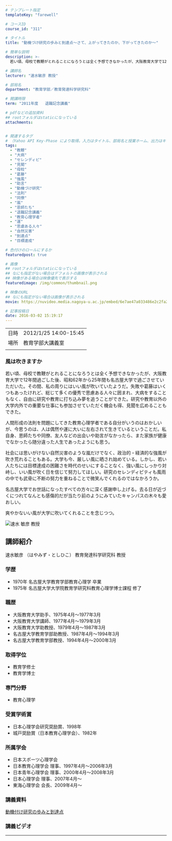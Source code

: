 ```yaml
---
# テンプレート指定
templateKey: "farewell"

# コースID
course_id: "311"

# タイトル
title: "動機づけ研究の歩みと到達点〜さて、上がってきたのか、下がってきたのか〜"

# 簡単な説明
description: >-
  若い頃、母校で教鞭がとれることになろうとは全く予想できなかったが、大阪教育大学で12年間過ごした後、昭和62年から25年間も名古屋大学で過ごさせていただいた。その間、私の周りにはいい風が吹いていたようだ。失敗や葛藤はいくつもあったけれど、総じて多くの優秀で思慮ある人々に囲まれ、大病をすることもなく、自由に研究や教育に打ち込み夢を追うことができた。研究や教育以外の大学内外での重要な仕事にも参加さ ....

# 講師名
lecturer: "速水敏彦 教授"

# 部局名
department: "教育学部／教育発達科学研究科"

# 開講時限
term: "2011年度	退職記念講義"

# pdfなどの追加資料
## rootフォルダはstaticになっている
attachments:


# 関連するタグ
# （Yahoo API Key-Phase により取得。入力はタイトル、部局名と授業ホーム、出力はキーフレーズ（tags））
tags:
  - "教鞭"
  - "大病"
  - "セレンディピ"
  - "見聞"
  - "母校"
  - "葛藤"
  - "強風"
  - "助言"
  - "動機づけ研究"
  - "法則"
  - "同僚"
  - "嵐"
  - "恩師たち"
  - "退職記念講義"
  - "教育心理学者"
  - "運"
  - "思慮ある人々"
  - "自然災害"
  - "到達点"
  - "目標達成"

# 色付けのロールにするか
featuredpost: true

# 画像
## rootフォルダはstaticになっている
## なにも指定がない場合はデフォルトの画像が表示される
## 映像がある場合は映像優先で表示する
featuredimage: /img/common/thumbnail.png

# 映像のURL
## なにも指定がない場合は画像が表示される
movie: https://nuvideo.media.nagoya-u.ac.jp/embed/6e7ae47a033486e2c2fa2a7e88abc3e5fd695172

# 記事投稿日
date: 2016-03-02 15:19:17
---
```


|   |   |
|---|---|
| 日時 | 2012/1/25  14:00-15:45 |
| 場所 | 教育学部大講義室 |
|   |   |


### 風は吹きますか

若い頃、母校で教鞭がとれることになろうとは全く予想できなかったが、大阪教育大学で12年間過ごした後、昭和62年から25年間も名古屋大学で過ごさせていただいた。その間、私の周りにはいい風が吹いていたようだ。失敗や葛藤はいくつもあったけれど、総じて多くの優秀で思慮ある人々に囲まれ、大病をすることもなく、自由に研究や教育に打ち込み夢を追うことができた。研究や教育以外の大学内外での重要な仕事にも参加させていただく機会も得、見聞を広めることもできた。

人間形成の法則を問題にしてきた教育心理学者である自分がいうのはおかしいが、今思うのは、人は偶然や運に大いに左右されて生きているということだ。私自身、恩師たちや同僚、友人などの出会いや助言がなかったら、また家族が健康でなかったら随分違った人生であったようにも思う。

社会には思いがけない自然災害のような嵐だけでなく、政治的・経済的な強風が吹き荒れることもある。大学も今、厳しい風に晒され始めている。しかし、若い人たちには目標達成の困難さを時代のせいにすることなく、強い風にしっかり対峙し、いい風が吹く日を信じて努力してほしい。研究のセレンディピティも風雨の中でも武骨に不断の努力を重ねることで微笑んでくれるのではなかろうか。

名古屋大学でお世話になったすべての方々に深く感謝申し上げる。去る日が近づくにつれてなんとも感傷的だが当たり前のようにみていたキャンパスの木々も愛おしい。

爽やかないい風が大学に吹いてくれることを念じつつ。


![速水 敏彦 教授](https://ocw.nagoya-u.jp/files/311/s_face.jpg) 

## 講師紹介

速水敏彦 （はやみず・としひこ） 教育発達科学研究科 教授

### 学歴

* 1970年 名古屋大学教育学部教育心理学 卒業
* 1975年 名古屋大学大学院教育学研究科教育心理学博士課程 修了

### 職歴

* 大阪教育大学助手、1975年4月〜1977年3月
* 大阪教育大学講師、1977年4月〜1979年3月
* 大阪教育大学助教授、1979年4月〜1987年3月
* 名古屋大学教育学部助教授、1987年4月〜1994年3月
* 名古屋大学教育学部教授、1994年4月〜2000年3月

### 取得学位

* 教育学修士
* 教育学博士

### 専門分野

* 教育心理学

### 受賞学術賞

* 日本心理学会研究奨励賞、1998年
* 城戸奨励賞（日本教育心理学会）、1982年

### 所属学会

* 日本スポーツ心理学会
* 日本教育心理学会 理事、1997年4月〜2006年3月
* 日本青年心理学会 理事、2000年4月〜2008年3月
* 日本心理学会 理事、2007年4月〜
* 東海心理学会 会長、2009年4月〜


### 講義資料

[動機付け研究の歩みと到達点](https://ocw.nagoya-u.jp/files/311/H23hayamizu_lastlecture_materials.pdf) 

### 講義ビデオ


-----